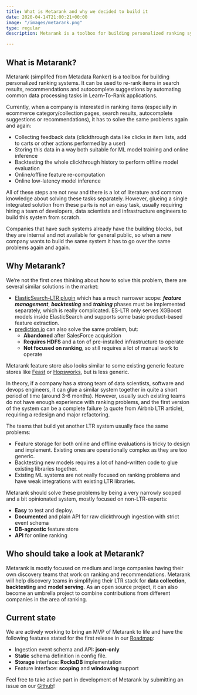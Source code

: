 ```yaml
---
title: What is Metarank and why we decided to build it
date: 2020-04-14T21:00:21+00:00
image: "/images/metarank.png"
type: regular
description: Metarank is a toolbox for building personalized ranking systems

---
```


## What is Metarank?

Metarank (simplifed from Metadata Ranker) is a toolbox for building personalized ranking systems. It can be used to re-rank items in search results, recommendations and autocomplete suggestions by automating common data processing tasks in Learn-To-Rank applications. 

Currently, when a company is interested in ranking items (especially in ecommerce category/collection pages, search results, autocomplete suggestions or recommendations), it has to solve the same problems again and again:

* Collecting feedback data (clickthrough data like clicks in item lists, add to carts or other actions performed by a user)
* Storing this data in a way both suitable for ML model training and online inference
* Backtesting the whole clickthrough history to perform offline model evaluation
* Online/offline feature re-computation
* Online low-latency model inference

All of these steps are not new and there is a lot of literature and common knowledge about solving these tasks separately. However, glueing a single integrated solution from these parts is not an easy task, usually requiring hiring a team of developers, data scientists and infrastructure engineers to build this system from scratch.

Companies that have such systems already have the building blocks, but they are internal and not available for general public, so when a new company wants to build the same system it has to go over the same problems again and again.

## Why Metarank?

We’re not the first ones thinking about how to solve this problem, there are several similar solutions in the market:

* [ElasticSearch-LTR plugin](https://github.com/o19s/elasticsearch-learning-to-rank) which has a much narrower scope: **_feature management_**, **_backtesting_** and **_training_** phases must be implemented separately, which is really complicated. ES-LTR only serves XGBoost models inside ElasticSearch and supports some basic product-based feature extraction.
* [prediction.io](https://predictionio.apache.org/) can also solve the same problem, but:
  * **Abandoned** after SalesForce acquisition
  * **Requires HDFS** and a ton of pre-installed infrastructure to operate
  * **Not focused on ranking**, so still requires a lot of manual work to operate

Metarank feature store also looks similar to some existing generic feature stores like [Feast](https://feast.dev/) or [Hopsworks](https://www.logicalclocks.com/), but is less generic. 

In theory, if a company has a strong team of data scientists, software and devops engineers, it can glue a similar system together in quite a short period of time (around 3-6 months). However, usually such existing teams do not have enough experience with ranking problems, and the first version of the system can be a complete failure (a quote from Airbnb LTR article), requiring a redesign and major refactoring.

The teams that build yet another LTR system usually face the same problems:

* Feature storage for both online and offline evaluations is tricky to design and implement. Existing ones are operationally complex as they are too generic.
* Backtesting new models requires a lot of hand-written code to glue existing libraries together.
* Existing ML systems are not really focused on ranking problems and have weak integrations with existing LTR libraries.

Metarank should solve these problems by being a very narrowly scoped and a bit opinionated system, mostly focused on non-LTR-experts:

* **Easy** to test and deploy.
* **Documented** and plain API for raw clickthrough ingestion with strict event schema
* **DB-agnostic** feature store
* **API** for online ranking

## Who should take a look at Metarank?

Metarank is mostly focused on medium and large companies having their own discovery teams that work on ranking and recommendations. Metarank will help discovery teams in simplifying their LTR stack for **data collection**, **backtesting** and **model serving**. As an open source project, it can also become an umbrella project to combine contributions from different companies in the area of ranking.

## Current state

We are actively working to bring an MVP of Metarank to life and have the following features stated for the first release in our [Roadmap](https://github.com/metarank/metarank#roadmap):

* Ingestion event schema and API: **json-only**
* **Static** schema definition in config file.
* **Storage** interface: **RocksDB** implementation
* Feature interface: **scoping** and **windowing** support

Feel free to take active part in development of Metarank by submitting an issue on our [Github](https://github.com/metarank/metarank)!